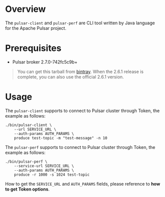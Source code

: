 # Overview

The `pulsar-client` and `pulsar-perf` are CLI tool written by Java language for the Apache Pulsar project.

# Prerequisites

- Pulsar broker 2.7.0-742fc5c9b+

> You can get this tarball from [bintray](https://bintray.com/streamnative/maven/org.apache.pulsar/2.7.0-742fc5c9b). When the 2.6.1 release is complete, you can also use the official 2.6.1 version.

# Usage

The `pulsar-client` supports to connect to Pulsar cluster through Token, the example as follows:

```shell script
./bin/pulsar-client \
    --url SERVICE_URL \
    --auth-params AUTH_PARAMS \
    produce test-topic -m "test-message" -n 10
```

The `pulsar-perf` supports to connect to Pulsar cluster through Token, the example as follows:

```shell script
./bin/pulsar-perf \
    --service-url SERVICE_URL \
    --auth-params AUTH_PARAMS \
    produce -r 1000 -s 1024 test-topic
```

How to get the `SERVICE_URL` and `AUTH_PARAMS` fields, please reference to **how to get Token options**.
